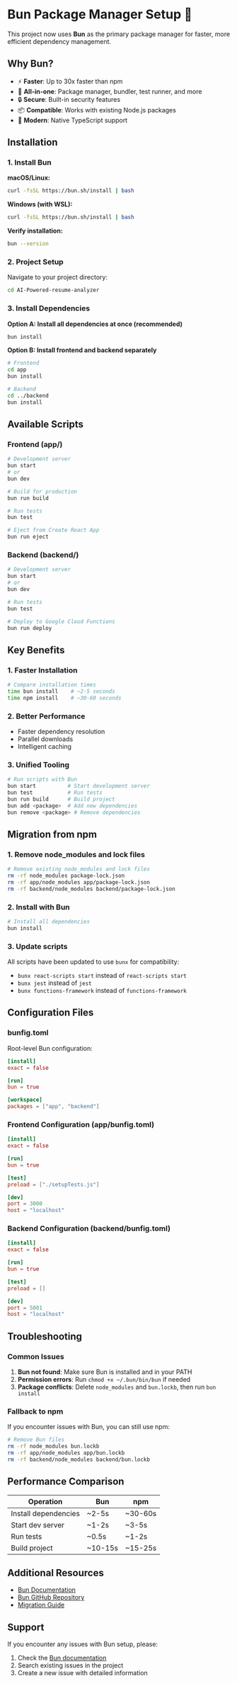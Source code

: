 # Bun Package Manager Setup 🚀

This project now uses **Bun** as the primary package manager for faster, more efficient dependency management.

## Why Bun?

- ⚡ **Faster**: Up to 30x faster than npm
- 🎯 **All-in-one**: Package manager, bundler, test runner, and more
- 🔒 **Secure**: Built-in security features
- 📦 **Compatible**: Works with existing Node.js packages
- 🎨 **Modern**: Native TypeScript support

## Installation

### 1. Install Bun

**macOS/Linux:**
```bash
curl -fsSL https://bun.sh/install | bash
```

**Windows (with WSL):**
```bash
curl -fsSL https://bun.sh/install | bash
```

**Verify installation:**
```bash
bun --version
```

### 2. Project Setup

Navigate to your project directory:
```bash
cd AI-Powered-resume-analyzer
```

### 3. Install Dependencies

**Option A: Install all dependencies at once (recommended)**
```bash
bun install
```

**Option B: Install frontend and backend separately**
```bash
# Frontend
cd app
bun install

# Backend
cd ../backend
bun install
```

## Available Scripts

### Frontend (app/)

```bash
# Development server
bun start
# or
bun dev

# Build for production
bun run build

# Run tests
bun test

# Eject from Create React App
bun run eject
```

### Backend (backend/)

```bash
# Development server
bun start
# or
bun dev

# Run tests
bun test

# Deploy to Google Cloud Functions
bun run deploy
```

## Key Benefits

### 1. Faster Installation
```bash
# Compare installation times
time bun install    # ~2-5 seconds
time npm install    # ~30-60 seconds
```

### 2. Better Performance
- Faster dependency resolution
- Parallel downloads
- Intelligent caching

### 3. Unified Tooling
```bash
# Run scripts with Bun
bun start          # Start development server
bun test           # Run tests
bun run build      # Build project
bun add <package>  # Add new dependencies
bun remove <package> # Remove dependencies
```

## Migration from npm

### 1. Remove node_modules and lock files
```bash
# Remove existing node_modules and lock files
rm -rf node_modules package-lock.json
rm -rf app/node_modules app/package-lock.json
rm -rf backend/node_modules backend/package-lock.json
```

### 2. Install with Bun
```bash
# Install all dependencies
bun install
```

### 3. Update scripts
All scripts have been updated to use `bunx` for compatibility:
- `bunx react-scripts start` instead of `react-scripts start`
- `bunx jest` instead of `jest`
- `bunx functions-framework` instead of `functions-framework`

## Configuration Files

### bunfig.toml
Root-level Bun configuration:
```toml
[install]
exact = false

[run]
bun = true

[workspace]
packages = ["app", "backend"]
```

### Frontend Configuration (app/bunfig.toml)
```toml
[install]
exact = false

[run]
bun = true

[test]
preload = ["./setupTests.js"]

[dev]
port = 3000
host = "localhost"
```

### Backend Configuration (backend/bunfig.toml)
```toml
[install]
exact = false

[run]
bun = true

[test]
preload = []

[dev]
port = 5001
host = "localhost"
```

## Troubleshooting

### Common Issues

1. **Bun not found**: Make sure Bun is installed and in your PATH
2. **Permission errors**: Run `chmod +x ~/.bun/bin/bun` if needed
3. **Package conflicts**: Delete `node_modules` and `bun.lockb`, then run `bun install`

### Fallback to npm

If you encounter issues with Bun, you can still use npm:
```bash
# Remove Bun files
rm -rf node_modules bun.lockb
rm -rf app/node_modules app/bun.lockb
rm -rf backend/node_modules backend/bun.lockb
```

## Performance Comparison

| Operation | Bun | npm |
|-----------|-----|-----|
| Install dependencies | ~2-5s | ~30-60s |
| Start dev server | ~1-2s | ~3-5s |
| Run tests | ~0.5s | ~1-2s |
| Build project | ~10-15s | ~15-25s |

## Additional Resources

- [Bun Documentation](https://bun.sh/docs)
- [Bun GitHub Repository](https://github.com/oven-sh/bun)
- [Migration Guide](https://bun.sh/docs/guides/migrate-from-npm)

## Support

If you encounter any issues with Bun setup, please:
1. Check the [Bun documentation](https://bun.sh/docs)
2. Search existing issues in the project
3. Create a new issue with detailed information
